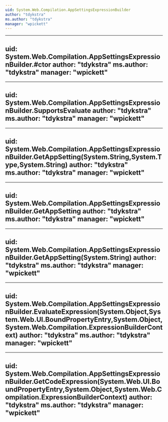 ```yaml
---
uid: System.Web.Compilation.AppSettingsExpressionBuilder
author: "tdykstra"
ms.author: "tdykstra"
manager: "wpickett"
---
```


---
uid: System.Web.Compilation.AppSettingsExpressionBuilder.#ctor
author: "tdykstra"
ms.author: "tdykstra"
manager: "wpickett"
---

---
uid: System.Web.Compilation.AppSettingsExpressionBuilder.SupportsEvaluate
author: "tdykstra"
ms.author: "tdykstra"
manager: "wpickett"
---

---
uid: System.Web.Compilation.AppSettingsExpressionBuilder.GetAppSetting(System.String,System.Type,System.String)
author: "tdykstra"
ms.author: "tdykstra"
manager: "wpickett"
---

---
uid: System.Web.Compilation.AppSettingsExpressionBuilder.GetAppSetting
author: "tdykstra"
ms.author: "tdykstra"
manager: "wpickett"
---

---
uid: System.Web.Compilation.AppSettingsExpressionBuilder.GetAppSetting(System.String)
author: "tdykstra"
ms.author: "tdykstra"
manager: "wpickett"
---

---
uid: System.Web.Compilation.AppSettingsExpressionBuilder.EvaluateExpression(System.Object,System.Web.UI.BoundPropertyEntry,System.Object,System.Web.Compilation.ExpressionBuilderContext)
author: "tdykstra"
ms.author: "tdykstra"
manager: "wpickett"
---

---
uid: System.Web.Compilation.AppSettingsExpressionBuilder.GetCodeExpression(System.Web.UI.BoundPropertyEntry,System.Object,System.Web.Compilation.ExpressionBuilderContext)
author: "tdykstra"
ms.author: "tdykstra"
manager: "wpickett"
---
